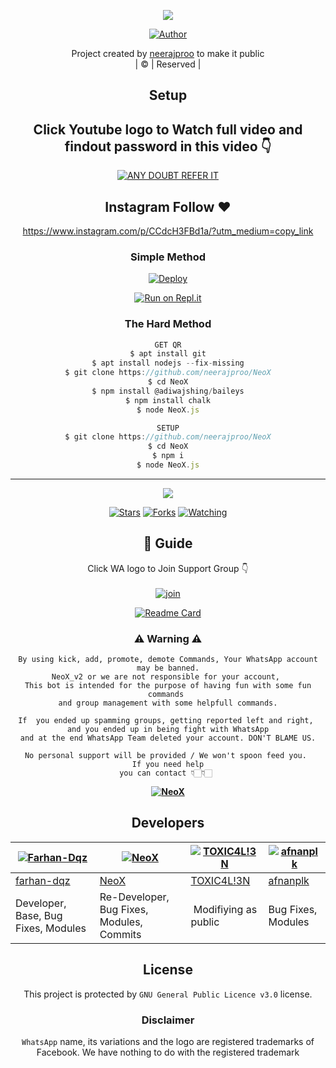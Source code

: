<div align="center">

 </a>
</p>
<div align="center">
  <p align="center">
<img src=https://i.imgur.com/w89FHm7.jpeg>
</p>
  <p align="center">
<a href="https://github.com/neerajproo"><img title="Author" src="https://img.shields.io/badge/Author-neerajproo/NeoX?color=blue&style=for-the-badge&logo=whatsapp"></a>
</p>
</div>
<p align="center">
Project created by <a href="https://github.com/neerajproo">neerajproo</a> to make it public
    <br>
       | © |
        Reserved |
    <br> 
</p>

## Setup
<div align="center"> 


## Click Youtube logo to Watch full video and findout password in this video 👇

 [![ANY DOUBT REFER IT](https://www.linkpicture.com/q/YouTube-Logo-700x394.png)](https://youtu.be/Tb1B-rS52uo)


## Instagram  Follow ❤️

https://www.instagram.com/p/CCdcH3FBd1a/?utm_medium=copy_link


  ### Simple Method
  
[![Deploy](https://www.herokucdn.com/deploy/button.svg)](https://heroku.com/deploy?template=https://github.com/neerajproo/Amalsir.git)

  
[![Run on Repl.it](https://repl.it/badge/github/quiec/whatsAlfa)](https://replit.com/@Amalser/Amalser)
  
### The Hard Method
```js
GET QR
$ apt install git
$ apt install nodejs --fix-missing
$ git clone https://github.com/neerajproo/NeoX
$ cd NeoX
$ npm install @adiwajshing/baileys
$ npm install chalk
$ node NeoX.js
```
      
```js
SETUP
$ git clone https://github.com/neerajproo/NeoX
$ cd NeoX
$ npm i
$ node NeoX.js
```

----

  <p align="center">
  <a href="httsp://github.com/neerajproo/NeoX">
    
<a href="https://github.com/neerajproo/followers">
<img src="https://img.shields.io/github/repo-size/neerajproo/NeoX?color=green&label=Repo%20total%20size&style=plastic">
<p align="center">
<a href="https://github.com/neerajproo/followers"
<img title="Followers" src="https://img.shields.io/github/followers/neerajproo?color=blue&style=flat-square"></a>
<a href="https://github.com/neerajproo/NeoX/stargazers/"><img title="Stars" src="https://img.shields.io/github/stars/neerajproo/NeoX?color=blue&style=flat-square"></a>
<a href="https://github.com/neerajproo/NeoX/network/members"><img title="Forks" src="https://img.shields.io/github/forks/neerajproo/NeoX?color=blue&style=flat-square"></a>
<a href="https://github.com/neerajproo/NeoX/watchers"><img title="Watching" src="https://img.shields.io/github/watchers/neerajproo/NeoX?label=Watchers&color=blue&style=flat-square"></a>
</p>

## 📢 Guide
Click WA logo to Join Support Group 👇
    <br>
<br>
  [![join](https://github.com/Alien-alfa/PublicBot/blob/main/wlogo.svg.png)](https://chat.whatsapp.com/CbRlEux876XFsWQfIlOKty)
  <div align="center">
       
  [![Readme Card](https://github-readme-stats.vercel.app/api/pin/?username=neerajproo&repo=NeoX&theme=nightowl)](https://github.com/neerajproo/NeoX)
  </div>
    
### ⚠ Warning ⚠

```
By using kick, add, promote, demote Commands, Your WhatsApp account may be banned.
NeoX_v2 or we are not responsible for your account, 
This bot is intended for the purpose of having fun with some fun commands 
and group management with some helpfull commands.

If  you ended up spamming groups, getting reported left and right, 
and you ended up in being fight with WhatsApp
and at the end WhatsApp Team deleted your account. DON'T BLAME US.

No personal support will be provided / We won't spoon feed you. 
If you need help
you can contact 👇🏻👇🏻 
```
**[![NeoX](https://www.linkpicture.com/q/WHTSPP-LOGO.png)](http://wa.me/919895828468?text=Can%20you%20help%20bro)**

## Developers
  <div align="center">
    
  [![Farhan-Dqz](https://github.com/farhan-dqz.png?size=100)](https://github.com/farhan-dqz) | [![NeoX](https://github.com/neerajproo.png?size=100)](https://github.com/neerajproo) |  [![TOXIC4L!3N](https://github.com/Alien-alfa.png?size=100)](https://github.com/AI-VIKI) | [![afnanplk](https://github.com/afnanplk.png?size=100)](https://github.com/afnanplk) 
----|----|----|----
[farhan-dqz](https://github.com/farhan-dqz) | [NeoX](https://github.com/neerajproo) | [TOXIC4L!3N](https://github.com/AI-VIKI) | [afnanplk](https://github.com/afnanplk)
Developer, Base, Bug Fixes, Modules| Re-Developer, Bug Fixes, Modules, Commits |  Modifiying  as   public | Bug Fixes, Modules | Deploy Error Fixed
  </div>
    


## License
This project is protected by `GNU General Public Licence v3.0` license.

### Disclaimer
`WhatsApp` name, its variations and the logo are registered trademarks of Facebook. We have nothing to do with the registered trademark

